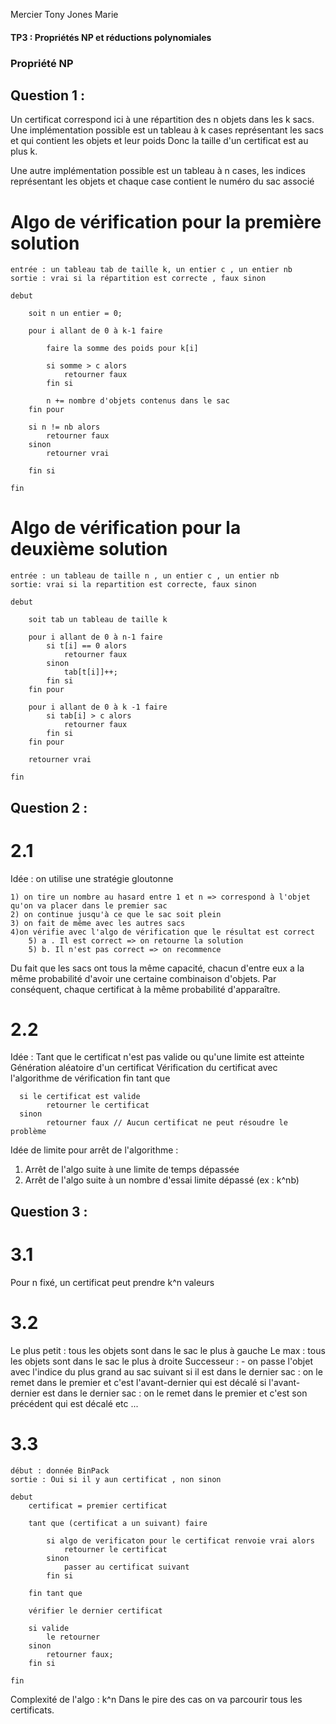 Mercier Tony
Jones Marie

#### TP3 : Propriétés NP et réductions polynomiales

### Propriété NP

## Question 1 :

Un certificat correspond ici à une répartition des n objets dans les k sacs.
Une implémentation possible est un tableau à k cases représentant les sacs et qui contient les objets et leur poids
Donc la taille d'un certificat est au plus k.

Une autre implémentation possible est un tableau à n cases, les indices représentant les objets et chaque case contient le numéro du sac associé 

# Algo de vérification pour la première solution 

    entrée : un tableau tab de taille k, un entier c , un entier nb
    sortie : vrai si la répartition est correcte , faux sinon

    debut

        soit n un entier = 0;

        pour i allant de 0 à k-1 faire

            faire la somme des poids pour k[i]

            si somme > c alors
                retourner faux
            fin si

            n += nombre d'objets contenus dans le sac
        fin pour

        si n != nb alors
            retourner faux
        sinon
            retourner vrai

        fin si

    fin

# Algo de vérification pour la deuxième solution 
    entrée : un tableau de taille n , un entier c , un entier nb 
    sortie: vrai si la repartition est correcte, faux sinon 

    debut 

        soit tab un tableau de taille k 

        pour i allant de 0 à n-1 faire 
            si t[i] == 0 alors
                retourner faux 
            sinon 
                tab[t[i]]++;
            fin si
        fin pour

        pour i allant de 0 à k -1 faire 
            si tab[i] > c alors
                retourner faux
            fin si 
        fin pour 

        retourner vrai 

    fin 
    
## Question 2 :

# 2.1

Idée :
    on utilise une stratégie gloutonne

    1) on tire un nombre au hasard entre 1 et n => correspond à l'objet qu'on va placer dans le premier sac
    2) on continue jusqu'à ce que le sac soit plein
    3) on fait de même avec les autres sacs
    4)on vérifie avec l'algo de vérification que le résultat est correct
        5) a . Il est correct => on retourne la solution
        5) b. Il n'est pas correct => on recommence

Du fait que les sacs ont tous la même capacité, chacun d'entre eux a la même probabilité d'avoir une certaine combinaison d'objets. Par conséquent, chaque certificat à la même probabilité d'apparaître.

# 2.2

Idée :
      Tant que le certificat n'est pas valide ou qu'une limite est atteinte
            Génération aléatoire d'un certificat
            Vérification du certificat avec l'algorithme de vérification
      fin tant que

      si le certificat est valide
            retourner le certificat
      sinon
            retourner faux // Aucun certificat ne peut résoudre le problème


Idée de limite pour arrêt de l'algorithme :
  1) Arrêt de l'algo suite à une limite de temps dépassée
  2) Arrêt de l'algo suite à un nombre d'essai limite dépassé (ex : k^nb)


## Question 3 :

# 3.1
Pour n fixé, un certificat peut prendre k^n valeurs

# 3.2

Le plus petit : tous les objets sont dans le sac le plus à gauche 
Le max : tous les objets sont dans le sac le plus à droite 
Successeur : - on passe l'objet avec l'indice du plus grand au sac suivant 
                si il est dans le dernier sac : on le remet dans le premier et c'est l'avant-dernier qui est décalé 
                si l'avant-dernier est dans le dernier sac : on le remet dans le premier et c'est son précédent qui est décalé
                etc ... 

# 3.3

    début : donnée BinPack 
    sortie : Oui si il y aun certificat , non sinon 

    debut 
        certificat = premier certificat
        
        tant que (certificat a un suivant) faire 
            
            si algo de verificaton pour le certificat renvoie vrai alors
                retourner le certificat
            sinon 
                passer au certificat suivant
            fin si 

        fin tant que 

        vérifier le dernier certificat
        
        si valide
            le retourner
        sinon 
            retourner faux; 
        fin si 
    
    fin 

Complexité de l'algo : k^n
    Dans le pire des cas on va parcourir tous les certificats. 



